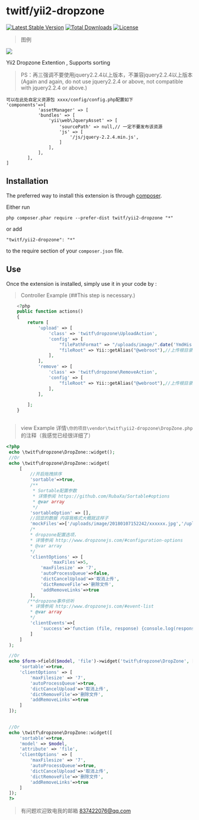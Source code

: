 twitf/yii2-dropzone
==============
[![Latest Stable Version](https://poser.pugx.org/twitf/yii2-dropzone/v/stable)](https://packagist.org/packages/twitf/yii2-dropzone)  [![Total Downloads](https://poser.pugx.org/twitf/yii2-dropzone/downloads)](https://packagist.org/packages/twitf/yii2-dropzone)  [![License](https://poser.pugx.org/twitf/yii2-dropzone/license)](https://packagist.org/packages/twitf/yii2-dropzone)

> 图例

![](http://ww1.sinaimg.cn/large/0063k2Cjly1ft4lcz5miqg30ta06jkjm.gif)

Yii2 Dropzone Extention , Supports sorting
> PS：再三强调不要使用jquery2.2.4以上版本，不兼容jquery2.2.4以上版本(Again and again, do not use jquery2.2.4 or above, not compatible with jquery2.2.4 or above.)

```
可以在此处自定义资源包 xxxx/config/config.php配置如下
'components'=>[
            'assetManager' => [
            'bundles' => [
                'yii\web\JqueryAsset' => [
                    'sourcePath' => null,// 一定不要发布该资源
                    'js' => [
                        '/js/jquery-2.2.4.min.js',
                    ]
                ],
            ],
        ],
]

```

Installation
------------

The preferred way to install this extension is through [composer](http://getcomposer.org/download/).

Either run

```
php composer.phar require --prefer-dist twitf/yii2-dropzone "*"
```

or add

```
"twitf/yii2-dropzone": "*"
```

to the require section of your `composer.json` file.


Use
-----

Once the extension is installed, simply use it in your code by  :

>Controller Example (##This step is necessary.)

```php
    <?php
    public function actions()
    {
        return [
            'upload' => [
                'class' => 'twitf\dropzone\UploadAction',
                'config' => [
                    "filePathFormat" => "/uploads/image/".date('YmdHis').'/', //上传保存路径
                    "fileRoot" => Yii::getAlias("@webroot"),//上传根目录
                ],
            ],
            'remove' => [
                'class' => 'twitf\dropzone\RemoveAction',
                'config' => [
                    "fileRoot" => Yii::getAlias("@webroot"),//上传根目录
                ],
            ],

        ];
    }
   
   ```
    
>view Example   详情`\你的项目\vendor\twitf\yii2-dropzone\DropZone.php`的注释（我感觉已经很详细了）
    
   ```php
   <?php
    echo \twitf\dropzone\DropZone::widget();
    //Or
    echo \twitf\dropzone\DropZone::widget(
        [
            //开启拖拽排序        
            'sortable'=>true,
            /**
             * Sortable配置参数
             * 详情参阅 https://github.com/RubaXa/Sortable#options
             * @var array
             */
            'sortableOption' => [],
            //回显的数据 内容我格式大概就这样子
            'mockFiles'=>['/uploads/image/20180107152242/xxxxxx.jpg','/uploads/image/20180107152242/xxxxxxx.jpg'],
            /*
            * dropzone配置选项，
            * 详情参阅 http://www.dropzonejs.com/#configuration-options
            * @var array
            */
            'clientOptions' => [
                    'maxFiles'=>5,
                'maxFilesize' => '7',
                'autoProcessQueue'=>false,
                'dictCancelUpload'=>'取消上传',
                'dictRemoveFile'=>'删除文件',
                'addRemoveLinks'=>true
            ],
           /**dropzone事件侦听
            * 详情参阅 http://www.dropzonejs.com/#event-list
            * @var array
            */
            'clientEvents'=>[
                'success'=>'function (file, response) {console.log(response)}',
            ]
        ]
    );

    //Or
    echo $form->field($model, 'file')->widget('twitf\dropzone\DropZone', [
        'sortable'=>true,
        'clientOptions' => [
            'maxFilesize' => '7',
            'autoProcessQueue'=>true,
            'dictCancelUpload'=>'取消上传',
            'dictRemoveFile'=>'删除文件',
            'addRemoveLinks'=>true
        ]
    ]);

    
    //Or
    echo \twitf\dropzone\DropZone::widget([
        'sortable'=>true,
        'model' => $model,
        'attribute' => 'file',
        'clientOptions' => [
            'maxFilesize' => '7',
            'autoProcessQueue'=>true,
            'dictCancelUpload'=>'取消上传',
            'dictRemoveFile'=>'删除文件',
            'addRemoveLinks'=>true
        ]
    ]);
    ?>

   ```

> 有问题欢迎致电我的邮箱 837422076@qq.com

    
